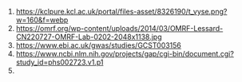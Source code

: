 1. https://kclpure.kcl.ac.uk/portal/files-asset/8326190/t_vyse.png?w=160&f=webp
2. https://omrf.org/wp-content/uploads/2014/03/OMRF-Lessard-CN220727-OMRF-Lab-0202-2048x1138.jpg
3. https://www.ebi.ac.uk/gwas/studies/GCST003156
4. https://www.ncbi.nlm.nih.gov/projects/gap/cgi-bin/document.cgi?study_id=phs002723.v1.p1
5. 
